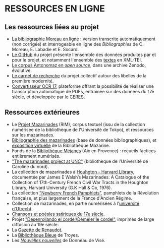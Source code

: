 # RESSOURCES EN LIGNE

## Les ressources liées au projet

* [La bibliographie Moreau en ligne](https://antonomaz.huma-num.fr/tools/Biblio_Moreau.html) : version transcrite automatiquement (non corrigée) et interrogeable en ligne des *Bibliographies* de C. Moreau, E. Labadie et E. Socard.
* [Le GitHub](https://github.com/Antonomaz) du projet présente l'ensemble des données produites par et pour le projet, et notamment l'ensemble des [textes](https://github.com/Antonomaz/corpus) en XML-TEI.
* [Le corpus Antonomaz en *open source*](https://doi.org/10.5281/zenodo.7443183), dans une archive Zenodo, évolutive.
* [Le carnet de recherche](https://cahier.hypotheses.org/antonomaz) du projet collectif autour des libelles de la première modernité.
* [Convertisseur OCR 17](https://ceres.huma-num.fr/ocr/), plateforme offrant la possibilité de réaliser une transcription automatique de PDFs, entrainée sur des données du 17e siècle, et développée par le [CERES](https://ceres.sorbonne-universite.fr/).

## Ressources extérieures 

* Le [Projet Mazarinades](http://mazarinades.org) (RIM), corpus textuel (issu de la collection numérisée de la bibliothèque de l'Université de Tokyo), et ressources sur les mazarinades.  
* [Bibliographie des mazarinades](https://mazarinades.bibliotheque-mazarine.fr) (base de données bibliographiques), et [exposition virtuelle](https://mazarinum.bibliotheque-mazarine.fr/expositions-virtuelles/item/17780-mazarinades-1648-1653-la-fronde-les-mots-les-presses?offset=) 
de la Bibliothèque Mazarine.
* Fonds de la [Bibliothèque Méjanes](https://odyssee.univ-amu.fr/items/show/338#?c=0&m=0&s=0&cv=0) (Aix en Provence) : recueils factices entièrement numérisés.
* ["The mazarinades project at UNC"](https://scalar.usc.edu/works/the-mazarinades-project-at-unc/index) (bibliothèque de l'Université de Caroline du nord). 
* La collection de mazarinades à [Houhgton - Harvard Library](https://library.harvard.edu/collections/mazarinades), documentée par James E Walsh’s Mazarinades: A Catalogue of the Collection of 17th-Century French Civil War Tracts in the Houghton Library, Harvard University (G.K Hall & Co, 1976).
* La collection ["Newberry French Pamphlets"](https://archive.org/details/newberryfrenchpamphlets?tab=collection), pamphlets de la Révolution française, et plus largement de la France d'Ancien Régime.
* Collection de mazarinades, en partie numérisées à l'[université d'Utrecht](https://objects.library.uu.nl/reader/index.php?obj=1874-362745&lan=en#page//11/37/98/1137982617693477766839687527466063178.jpg/mode/1up).
* [Chansons et poésies satiriques du 17e siècle](https://satires17.univ-st-etienne.fr).
* Projet ["Desenrollando el cordel/Démêler le cordel"](https://desenrollandoelcordel.unige.ch/inicio.html), imprimés de large diffusion au 19e siècle. 
* La [Gazette de Renaudot](https://www.unicaen.fr/gazette/index.php).
* La [Bibliothèque Bleue](https://artflsrv03.uchicago.edu/philologic4/bibbleue) de Troyes.
* Les [*Nouvelles nouvelles*](http://nouvellesnouvelles.yale.edu/index.php) de Donneau de Visé.
